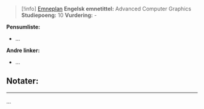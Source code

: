 > [!info]
> [Emneplan](https://www.hvl.no/en/studies-at-hvl/study-programmes/courses/DAT253)
> **Engelsk emnetittel:** Advanced Computer Graphics
> **Studiepoeng:** 10
> **Vurdering:** -

**Pensumliste:**
- ...

**Andre linker:**
- ...



## Notater:
- - -
...
